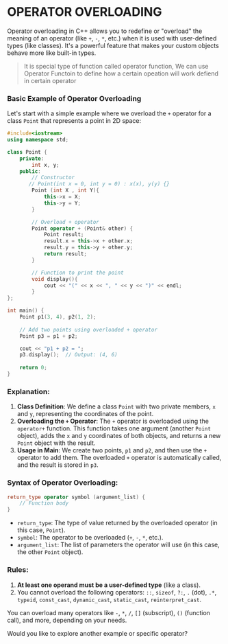 # OPERATOR OVERLOADING

Operator overloading in C++ allows you to redefine or "overload" the meaning of an operator (like `+`, `-`, `*`, etc.) when it is used with user-defined types (like classes). It's a powerful feature that makes your custom objects behave more like built-in types.

> It is special type of function called operator function, We can use Operator Functoin to define how a certain opeation will work defiend in certain operator 


### Basic Example of Operator Overloading

Let's start with a simple example where we overload the `+` operator for a class `Point` that represents a point in 2D space:

```cpp
#include<iostream>
using namespace std;

class Point {
    private:
        int x, y;
    public:
        // Constructor
       // Point(int x = 0, int y = 0) : x(x), y(y) {}
        Point (int X , int Y){
            this->x = X;
            this->y = Y;
        }

        // Overload + operator
        Point operator + (Point& other) {
            Point result;
            result.x = this->x + other.x;
            result.y = this->y + other.y;
            return result;
        }

        // Function to print the point
        void display(){
            cout << "(" << x << ", " << y << ")" << endl;
        }
};

int main() {
    Point p1(3, 4), p2(1, 2);
    
    // Add two points using overloaded + operator
    Point p3 = p1 + p2;

    cout << "p1 + p2 = ";
    p3.display();  // Output: (4, 6)
    
    return 0;
}
```

### Explanation:
1. **Class Definition**: We define a class `Point` with two private members, `x` and `y`, representing the coordinates of the point.
2. **Overloading the `+` Operator**: The `+` operator is overloaded using the `operator+` function. This function takes one argument (another `Point` object), adds the `x` and `y` coordinates of both objects, and returns a new `Point` object with the result.
3. **Usage in Main**: We create two points, `p1` and `p2`, and then use the `+` operator to add them. The overloaded `+` operator is automatically called, and the result is stored in `p3`.

### Syntax of Operator Overloading:
```cpp
return_type operator symbol (argument_list) {
    // Function body
}
```
- `return_type`: The type of value returned by the overloaded operator (in this case, `Point`).
- `symbol`: The operator to be overloaded (`+`, `-`, `*`, etc.).
- `argument_list`: The list of parameters the operator will use (in this case, the other `Point` object).

### Rules:
1. **At least one operand must be a user-defined type** (like a class).
2. You cannot overload the following operators: `::`, `sizeof`, `?:`, `.` (dot), `.*`, `typeid`, `const_cast`, `dynamic_cast`, `static_cast`, `reinterpret_cast`.

You can overload many operators like `-`, `*`, `/`, `[]` (subscript), `()` (function call), and more, depending on your needs.

Would you like to explore another example or specific operator?